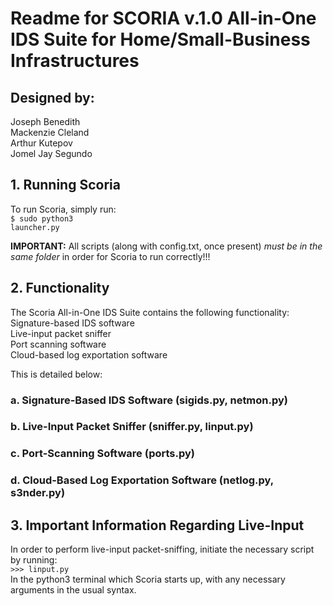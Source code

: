<h1>Readme for SCORIA v.1.0 All-in-One IDS Suite for Home/Small-Business Infrastructures</h1>
<h2>Designed by:</h2>
    <p>Joseph Benedith<br>
    Mackenzie Cleland<br>
    Arthur Kutepov<br>
    Jomel Jay Segundo</p>

<h2>1. Running Scoria</h2>

To run Scoria, simply run:<br>
    <code>$ sudo python3 launcher.py</code>

**IMPORTANT:** All scripts (along with config.txt, once present) <em>must be in the same folder</em> in order for Scoria to run correctly!!!

<h2>2. Functionality</h2>

The Scoria All-in-One IDS Suite contains the following functionality:<br>
Signature-based IDS software<br>
Live-input packet sniffer<br>
Port scanning software<br>
Cloud-based log exportation software<br>

This is detailed below:

<h3>a. Signature-Based IDS Software (sigids.py, netmon.py)</h3>


<h3>b. Live-Input Packet Sniffer (sniffer.py, linput.py)</h3>


<h3>c. Port-Scanning Software (ports.py)</h3>


<h3>d. Cloud-Based Log Exportation Software (netlog.py, s3nder.py)</h3>



<h2>3. Important Information Regarding Live-Input</h2>

In order to perform live-input packet-sniffing, initiate the necessary script by running:<br>
<code>>>> linput.py</code><br>
In the python3 terminal which Scoria starts up, with any necessary arguments in the usual syntax.
